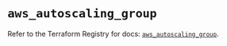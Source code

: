 # `aws_autoscaling_group`

Refer to the Terraform Registry for docs: [`aws_autoscaling_group`](https://registry.terraform.io/providers/hashicorp/aws/6.19.0/docs/resources/autoscaling_group).
